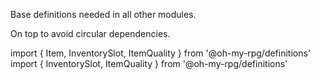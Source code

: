Base definitions needed in all other modules.

On top to avoid circular dependencies.

import { Item, InventorySlot, ItemQuality } from '@oh-my-rpg/definitions'
import { InventorySlot, ItemQuality } from '@oh-my-rpg/definitions'
